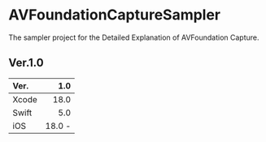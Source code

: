 # AVFoundationCaptureSampler
The sampler project for the Detailed Explanation of AVFoundation Capture.

## Ver.1.0
|  Ver. |  1.0  |
|:------|-------:|
| Xcode |  18.0   |
| Swift |  5.0   |
| iOS   |  18.0 - |
